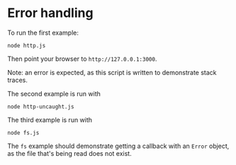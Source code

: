 
# Error handling

To run the first example:

    node http.js

Then point your browser to `http://127.0.0.1:3000`.

Note: an error is expected, as this script is written to demonstrate
stack traces.

The second example is run with

    node http-uncaught.js

The third example is run with

    node fs.js

The `fs` example should demonstrate getting a callback with an `Error`
object, as the file that's being read does not exist.
